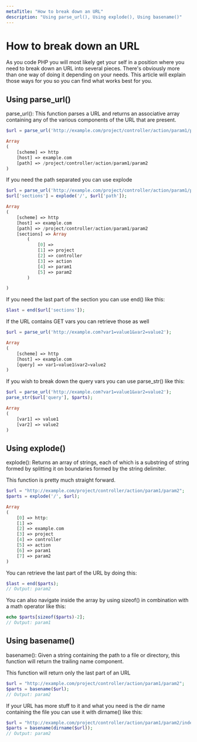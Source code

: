 ```yaml
---
metaTitle: "How to break down an URL"
description: "Using parse_url(), Using explode(), Using basename()"
---
```


# How to break down an URL


As you code PHP you will most likely get your self in a position where you need to break down an URL into several pieces. There's obviously more than one way of doing it depending on your needs. This article will explain those ways for you so you can find what works best for you.



## Using parse_url()


> 
parse_url(): This function parses a URL and returns an associative array containing any of the various components of the URL that are present.


```php
$url = parse_url('http://example.com/project/controller/action/param1/param2');

Array
(
    [scheme] => http
    [host] => example.com
    [path] => /project/controller/action/param1/param2
)

```

If you need the path separated you can use explode

```php
$url = parse_url('http://example.com/project/controller/action/param1/param2');
$url['sections'] = explode('/', $url['path']);

Array
(
    [scheme] => http
    [host] => example.com
    [path] => /project/controller/action/param1/param2
    [sections] => Array
        (
            [0] => 
            [1] => project
            [2] => controller
            [3] => action
            [4] => param1
            [5] => param2
        )

)

```

If you need the last part of the section you can use end() like this:

```php
$last = end($url['sections']);

```

If the URL contains GET vars you can retrieve those as well

```php
$url = parse_url('http://example.com?var1=value1&var2=value2');

Array
(
    [scheme] => http
    [host] => example.com
    [query] => var1=value1&var2=value2
)

```

If you wish to break down the query vars you can use parse_str() like this:

```php
$url = parse_url('http://example.com?var1=value1&var2=value2');
parse_str($url['query'], $parts);

Array
(
    [var1] => value1
    [var2] => value2
)

```



## Using explode()


> 
<p>explode(): Returns an array of strings, each of which is a substring of
string formed by splitting it on boundaries formed by the string
delimiter.</p>


This function is pretty much straight forward.

```php
$url = "http://example.com/project/controller/action/param1/param2";
$parts = explode('/', $url);

Array
(
    [0] => http:
    [1] => 
    [2] => example.com
    [3] => project
    [4] => controller
    [5] => action
    [6] => param1
    [7] => param2
)

```

You can retrieve the last part of the URL by doing this:

```php
$last = end($parts);
// Output: param2

```

You can also navigate inside the array by using sizeof() in combination with a math operator like this:

```php
echo $parts[sizeof($parts)-2];
// Output: param1

```



## Using basename()


> 
<p>basename(): Given a string containing the path to a file or directory,
this function will return the trailing name component.</p>


This function will return only the last part of an URL

```php
$url = "http://example.com/project/controller/action/param1/param2";
$parts = basename($url);
// Output: param2

```

If your URL has more stuff to it and what you need is the dir name containing the file you can use it with dirname() like this:

```php
$url = "http://example.com/project/controller/action/param1/param2/index.php";
$parts = basename(dirname($url));
// Output: param2

```

